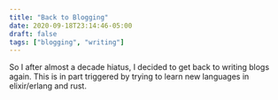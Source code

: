 ```yaml
---
title: "Back to Blogging"
date: 2020-09-18T23:14:46-05:00
draft: false
tags: ["blogging", "writing"]
---
```


So I after almost a decade hiatus, I decided to get back to writing blogs again. This is in part triggered by trying to learn new languages in elixir/erlang and rust.